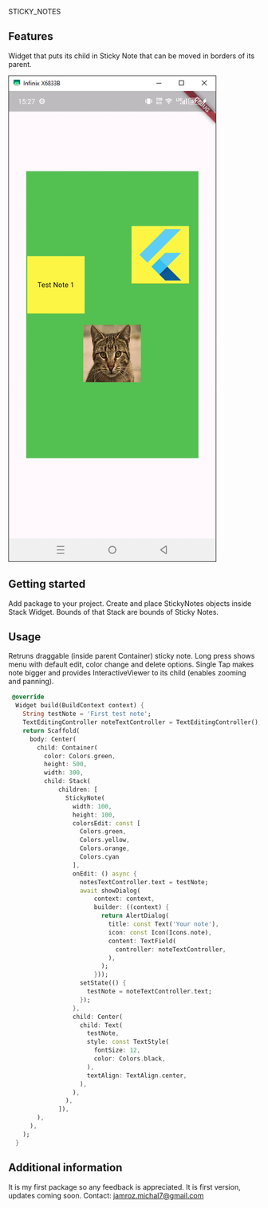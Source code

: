 
STICKY_NOTES

## Features
Widget that puts its child in Sticky Note that can be moved in borders of its parent.

![Example notes containin Text, Icon and Image](https://github.com/mis177/sticky-notes/blob/main/image.png?raw=true) 

## Getting started

Add package to your project.
Create and place StickyNotes objects inside Stack Widget. Bounds of that Stack are bounds of Sticky Notes.


## Usage

Retruns draggable (inside parent Container) sticky note. Long press shows menu with default edit, color change and delete options. Single Tap makes note bigger and provides InteractiveViewer to its child (enables zooming and panning). 
```dart
 @override
  Widget build(BuildContext context) {   
    String testNote = 'First test note';
    TextEditingController noteTextController = TextEditingController();
    return Scaffold(
      body: Center(
        child: Container(
          color: Colors.green,
          height: 500,
          width: 300,
          child: Stack(
              children: [
                StickyNote(
                  width: 100,
                  height: 100,
                  colorsEdit: const [
                    Colors.green,
                    Colors.yellow,
                    Colors.orange,
                    Colors.cyan
                  ],
                  onEdit: () async {
                    notesTextController.text = testNote;
                    await showDialog(
                        context: context,
                        builder: ((context) {
                          return AlertDialog(
                            title: const Text('Your note'),
                            icon: const Icon(Icons.note),
                            content: TextField(
                              controller: noteTextController,
                            ),
                          );
                        }));
                    setState(() {
                      testNote = noteTextController.text;
                    });
                  },
                  child: Center(
                    child: Text(
                      testNote,
                      style: const TextStyle(
                        fontSize: 12,
                        color: Colors.black,
                      ),
                      textAlign: TextAlign.center,
                    ),
                  ),
                ),
              ]),
        ),
      ),
    );
  }
```

## Additional information

It is my first package so any feedback is appreciated. It is first version, updates coming soon.
Contact: jamroz.michal7@gmail.com
